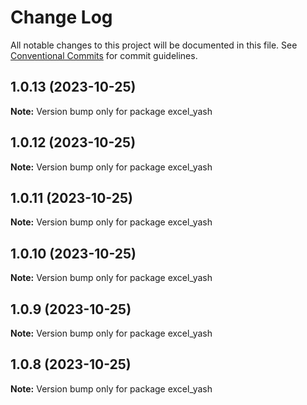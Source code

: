 # Change Log

All notable changes to this project will be documented in this file.
See [Conventional Commits](https://conventionalcommits.org) for commit guidelines.

## 1.0.13 (2023-10-25)

**Note:** Version bump only for package excel_yash





## 1.0.12 (2023-10-25)

**Note:** Version bump only for package excel_yash





## 1.0.11 (2023-10-25)

**Note:** Version bump only for package excel_yash





## 1.0.10 (2023-10-25)

**Note:** Version bump only for package excel_yash





## 1.0.9 (2023-10-25)

**Note:** Version bump only for package excel_yash





## 1.0.8 (2023-10-25)

**Note:** Version bump only for package excel_yash
